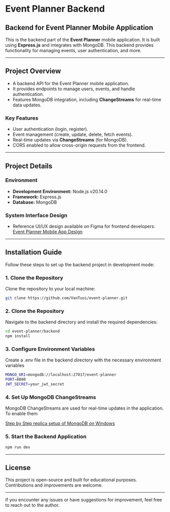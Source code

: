 # Event Planner Backend

## Backend for Event Planner Mobile Application

This is the backend part of the **Event Planner** mobile application. It is built using **Express.js** and integrates with MongoDB. This backend provides functionality for managing events, user authentication, and more.

---

## **Project Overview**

- A backend API for the Event Planner mobile application.
- It provides endpoints to manage users, events, and handle authentication.
- Features MongoDB integration, including **ChangeStreams** for real-time data updates.

### **Key Features**

- User authentication (login, register).
- Event management (create, update, delete, fetch events).
- Real-time updates via **ChangeStreams** (for MongoDB).
- CORS enabled to allow cross-origin requests from the frontend.

---

## **Project Details**

### **Environment**

- **Development Environment:** Node.js v20.14.0
- **Framework:** Express.js
- **Database:** MongoDB

### **System Interface Design**

- Reference UI/UX design available on Figma for frontend developers:  
  [Event Planner Mobile App Design](https://www.figma.com/community/file/1015611559875216373/event-planner-mobile-app)

---

## **Installation Guide**

Follow these steps to set up the backend project in development mode:

### **1. Clone the Repository**

Clone the repository to your local machine:

```bash
git clone https://github.com/VanTuoi/event-planner.git
```

### **2. Clone the Repository**
Navigate to the backend directory and install the required dependencies:

```bash
cd event-planner/backend
npm install
```

### **3. Configure Environment Variables**
Create a .env file in the backend directory with the necessary environment variables

```bash
MONGO_URI=mongodb://localhost:27017/event-planner
PORT=8080
JWT_SECRET=your_jwt_secret
```

### **4. Set Up MongoDB ChangeStreams**
MongoDB ChangeStreams are used for real-time updates in the application. To enable them

  [Step by Step replica setup of MongoDB on Windows](https://www.youtube.com/watch?v=91PCBRJxkh0&ab_channel=E-MultiSkillsDatabaseservices)

### **5. Start the Backend Application**

```bash
npm run dev
```

---

## **License**

This project is open-source and built for educational purposes. Contributions and improvements are welcome.

---

If you encounter any issues or have suggestions for improvement, feel free to reach out to the author.